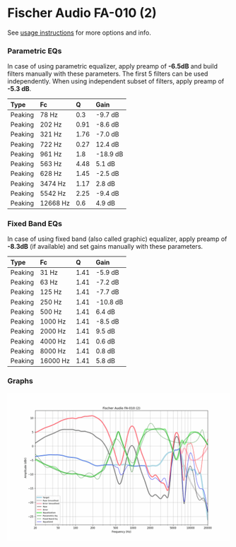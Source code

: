 # Fischer Audio FA-010 (2)
See [usage instructions](https://github.com/jaakkopasanen/AutoEq#usage) for more options and info.

### Parametric EQs
In case of using parametric equalizer, apply preamp of **-6.5dB** and build filters manually
with these parameters. The first 5 filters can be used independently.
When using independent subset of filters, apply preamp of **-5.3 dB**.

| Type    | Fc       |    Q | Gain     |
|:--------|:---------|:-----|:---------|
| Peaking | 78 Hz    | 0.3  | -9.7 dB  |
| Peaking | 202 Hz   | 0.91 | -8.6 dB  |
| Peaking | 321 Hz   | 1.76 | -7.0 dB  |
| Peaking | 722 Hz   | 0.27 | 12.4 dB  |
| Peaking | 961 Hz   | 1.8  | -18.9 dB |
| Peaking | 563 Hz   | 4.48 | 5.1 dB   |
| Peaking | 628 Hz   | 1.45 | -2.5 dB  |
| Peaking | 3474 Hz  | 1.17 | 2.8 dB   |
| Peaking | 5542 Hz  | 2.25 | -9.4 dB  |
| Peaking | 12668 Hz | 0.6  | 4.9 dB   |

### Fixed Band EQs
In case of using fixed band (also called graphic) equalizer, apply preamp of **-8.3dB**
(if available) and set gains manually with these parameters.

| Type    | Fc       |    Q | Gain     |
|:--------|:---------|:-----|:---------|
| Peaking | 31 Hz    | 1.41 | -5.9 dB  |
| Peaking | 63 Hz    | 1.41 | -7.2 dB  |
| Peaking | 125 Hz   | 1.41 | -7.7 dB  |
| Peaking | 250 Hz   | 1.41 | -10.8 dB |
| Peaking | 500 Hz   | 1.41 | 6.4 dB   |
| Peaking | 1000 Hz  | 1.41 | -8.5 dB  |
| Peaking | 2000 Hz  | 1.41 | 9.5 dB   |
| Peaking | 4000 Hz  | 1.41 | 0.6 dB   |
| Peaking | 8000 Hz  | 1.41 | 0.8 dB   |
| Peaking | 16000 Hz | 1.41 | 5.8 dB   |

### Graphs
![](./Fischer%20Audio%20FA-010%20(2).png)